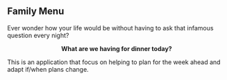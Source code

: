 ## Family Menu

Ever wonder how your life would be without having to ask that infamous question every night?

<p align="center"><b>What are we having for dinner today?</b></p>

This is an application that focus on helping to plan for the week ahead and adapt if/when plans change.
